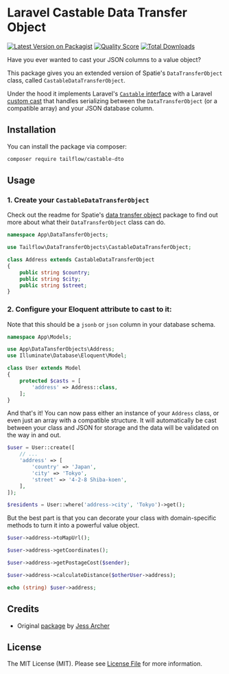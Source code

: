 # Laravel Castable Data Transfer Object

[![Latest Version on Packagist](https://img.shields.io/packagist/v/tailflow/castable-dto.svg)](https://packagist.org/packages/tailflow/castable-dto)
[![Quality Score](https://img.shields.io/scrutinizer/g/tailflow/castable-dto.svg)](https://scrutinizer-ci.com/g/tailflow/castable-dto)
[![Total Downloads](https://img.shields.io/packagist/dt/tailflow/castable-dto.svg)](https://packagist.org/packages/tailflow/castable-dto)

Have you ever wanted to cast your JSON columns to a value object?

This package gives you an extended version of Spatie's `DataTransferObject` class, called `CastableDataTransferObject`.

Under the hood it implements Laravel's [`Castable` interface](https://laravel.com/docs/8.x/eloquent-mutators#castables) with a Laravel [custom cast](https://laravel.com/docs/7.x/eloquent-mutators#custom-casts) that handles serializing between the `DataTransferObject` (or a compatible array) and your JSON database column.

## Installation

You can install the package via composer:

```bash
composer require tailflow/castable-dto
```

## Usage

### 1. Create your `CastableDataTransferObject`

Check out the readme for Spatie's [data transfer object](https://github.com/spatie/data-transfer-object) package to find out more about what their `DataTransferObject` class can do.

``` php
namespace App\DataTansferObjects;

use Tailflow\DataTransferObjects\CastableDataTransferObject;

class Address extends CastableDataTransferObject
{
    public string $country;
    public string $city;
    public string $street;
}
```

### 2. Configure your Eloquent attribute to cast to it:

Note that this should be a `jsonb` or `json` column in your database schema.

```php
namespace App\Models;

use App\DataTansferObjects\Address;
use Illuminate\Database\Eloquent\Model;

class User extends Model
{
    protected $casts = [
        'address' => Address::class,
    ];
}
```

And that's it! You can now pass either an instance of your `Address` class, or even just an array with a compatible structure. It will automatically be cast between your class and JSON for storage and the data will be validated on the way in and out.

```php
$user = User::create([
    // ...
    'address' => [
        'country' => 'Japan',
        'city' => 'Tokyo',
        'street' => '4-2-8 Shiba-koen',
    ],
]);

$residents = User::where('address->city', 'Tokyo')->get();
```

But the best part is that you can decorate your class with domain-specific methods to turn it into a powerful value object.

```php
$user->address->toMapUrl();

$user->address->getCoordinates();

$user->address->getPostageCost($sender);

$user->address->calculateDistance($otherUser->address);

echo (string) $user->address;
```

## Credits

- Original [package](https://github.com/jessarcher/laravel-castable-data-transfer-object) by [Jess Archer](https://github.com/jessarcher)

## License

The MIT License (MIT). Please see [License File](LICENSE.md) for more information.
